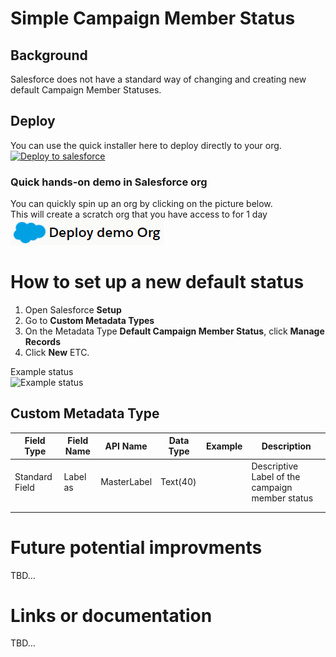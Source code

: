 # Simple Campaign Member Status 

## Background

Salesforce does not have a standard way of changing and creating new default Campaign Member Statuses.

## Deploy

You can use the quick installer here to deploy directly to your org. \
[![Deploy to salesforce](https://githubsfdeploy.herokuapp.com/resources/img/deploy.png)](https://githubsfdeploy.herokuapp.com/?owner=ehsky&repo=Default-Campaign-member-status-creator)

### Quick hands-on demo in Salesforce org

You can quickly spin up an org by clicking on the picture below. \
This will create a scratch org that you have access to for 1 day \
[![Demo scratch org](/.assets/deployDemo.png)](https://hosted-scratch.herokuapp.com/launch?template=https://github.com/ehsky/Default-Campaign-member-status-creator)

# How to set up a new default status

1.  Open Salesforce **Setup**
2.  Go to **Custom Metadata Types**
3.  On the Metadata Type **Default Campaign Member Status**, click **Manage Records**
4.  Click **New**
ETC.

Example status \
![Example status ](.assets/exampleCustomMDTrecord.png)

## Custom Metadata Type

| Field Type     | Field Name | API Name    | Data Type | Example | Description                                     |
|----------------|------------|-------------|-----------|---------|-------------------------------------------------|
| Standard Field | Label as   | MasterLabel | Text(40)  |         | Descriptive Label of the campaign member status |
|                |            |             |           |         |                                                 |
|                |            |             |           |         |                                                 |


# Future potential improvments

TBD...

# Links or documentation

TBD...

